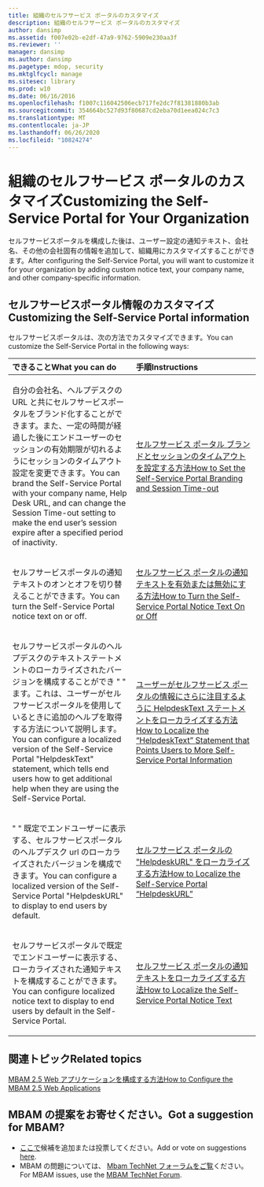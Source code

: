 ```yaml
---
title: 組織のセルフサービス ポータルのカスタマイズ
description: 組織のセルフサービス ポータルのカスタマイズ
author: dansimp
ms.assetid: f007e02b-e2df-47a9-9762-5909e230aa3f
ms.reviewer: ''
manager: dansimp
ms.author: dansimp
ms.pagetype: mdop, security
ms.mktglfcycl: manage
ms.sitesec: library
ms.prod: w10
ms.date: 06/16/2016
ms.openlocfilehash: f1007c116042506ecb717fe2dc7f81381880b3ab
ms.sourcegitcommit: 354664bc527d93f80687cd2eba70d1eea024c7c3
ms.translationtype: MT
ms.contentlocale: ja-JP
ms.lasthandoff: 06/26/2020
ms.locfileid: "10824274"
---
```

# <span data-ttu-id="01ed0-103">組織のセルフサービス ポータルのカスタマイズ</span><span class="sxs-lookup"><span data-stu-id="01ed0-103">Customizing the Self-Service Portal for Your Organization</span></span>


<span data-ttu-id="01ed0-104">セルフサービスポータルを構成した後は、ユーザー設定の通知テキスト、会社名、その他の会社固有の情報を追加して、組織用にカスタマイズすることができます。</span><span class="sxs-lookup"><span data-stu-id="01ed0-104">After configuring the Self-Service Portal, you will want to customize it for your organization by adding custom notice text, your company name, and other company-specific information.</span></span>

## <span data-ttu-id="01ed0-105">セルフサービスポータル情報のカスタマイズ</span><span class="sxs-lookup"><span data-stu-id="01ed0-105">Customizing the Self-Service Portal information</span></span>


<span data-ttu-id="01ed0-106">セルフサービスポータルは、次の方法でカスタマイズできます。</span><span class="sxs-lookup"><span data-stu-id="01ed0-106">You can customize the Self-Service Portal in the following ways:</span></span>

<table>
<colgroup>
<col width="50%" />
<col width="50%" />
</colgroup>
<thead>
<tr class="header">
<th align="left"><span data-ttu-id="01ed0-107">できること</span><span class="sxs-lookup"><span data-stu-id="01ed0-107">What you can do</span></span></th>
<th align="left"><span data-ttu-id="01ed0-108">手順</span><span class="sxs-lookup"><span data-stu-id="01ed0-108">Instructions</span></span></th>
</tr>
</thead>
<tbody>
<tr class="odd">
<td align="left"><p><span data-ttu-id="01ed0-109">自分の会社名、ヘルプデスクの URL と共にセルフサービスポータルをブランド化することができます。また、一定の時間が経過した後にエンドユーザーのセッションの有効期限が切れるようにセッションのタイムアウト設定を変更できます。</span><span class="sxs-lookup"><span data-stu-id="01ed0-109">You can brand the Self-Service Portal with your company name, Help Desk URL, and can change the Session Time-out setting to make the end user’s session expire after a specified period of inactivity.</span></span></p></td>
<td align="left"><p><a href="how-to-set-the-self-service-portal-branding-and-session-time-out.md" data-raw-source="[How to Set the Self-Service Portal Branding and Session Time-out](how-to-set-the-self-service-portal-branding-and-session-time-out.md)"><span data-ttu-id="01ed0-110">セルフサービス ポータル ブランドとセッションのタイムアウトを設定する方法</span><span class="sxs-lookup"><span data-stu-id="01ed0-110">How to Set the Self-Service Portal Branding and Session Time-out</span></span></a></p></td>
</tr>
<tr class="even">
<td align="left"><p><span data-ttu-id="01ed0-111">セルフサービスポータルの通知テキストのオンとオフを切り替えることができます。</span><span class="sxs-lookup"><span data-stu-id="01ed0-111">You can turn the Self-Service Portal notice text on or off.</span></span></p></td>
<td align="left"><p><a href="how-to-turn-the-self-service-portal-notice-text-on-or-off.md" data-raw-source="[How to Turn the Self-Service Portal Notice Text On or Off](how-to-turn-the-self-service-portal-notice-text-on-or-off.md)"><span data-ttu-id="01ed0-112">セルフサービス ポータルの通知テキストを有効または無効にする方法</span><span class="sxs-lookup"><span data-stu-id="01ed0-112">How to Turn the Self-Service Portal Notice Text On or Off</span></span></a></p></td>
</tr>
<tr class="odd">
<td align="left"><p><span data-ttu-id="01ed0-113">セルフサービスポータルのヘルプデスクのテキストステートメントのローカライズされたバージョンを構成することができ &quot; &quot; ます。これは、ユーザーがセルフサービスポータルを使用しているときに追加のヘルプを取得する方法について説明します。</span><span class="sxs-lookup"><span data-stu-id="01ed0-113">You can configure a localized version of the Self-Service Portal &quot;HelpdeskText&quot; statement, which tells end users how to get additional help when they are using the Self-Service Portal.</span></span></p></td>
<td align="left"><p><a href="how-to-localize-the-helpdesktext-statement-that-points-users-to-more-self-service-portal-information.md" data-raw-source="[How to Localize the “HelpdeskText” Statement that Points Users to More Self-Service Portal Information](how-to-localize-the-helpdesktext-statement-that-points-users-to-more-self-service-portal-information.md)"><span data-ttu-id="01ed0-114">ユーザーがセルフサービス ポータルの情報にさらに注目するように HelpdeskText ステートメントをローカライズする方法</span><span class="sxs-lookup"><span data-stu-id="01ed0-114">How to Localize the “HelpdeskText” Statement that Points Users to More Self-Service Portal Information</span></span></a></p></td>
</tr>
<tr class="even">
<td align="left"><p><span data-ttu-id="01ed0-115">&quot; &quot; 既定でエンドユーザーに表示する、セルフサービスポータルのヘルプデスク url のローカライズされたバージョンを構成できます。</span><span class="sxs-lookup"><span data-stu-id="01ed0-115">You can configure a localized version of the Self-Service Portal &quot;HelpdeskURL&quot; to display to end users by default.</span></span></p></td>
<td align="left"><p><a href="how-to-localize-the-self-service-portal-helpdeskurl.md" data-raw-source="[How to Localize the Self-Service Portal “HelpdeskURL”](how-to-localize-the-self-service-portal-helpdeskurl.md)"><span data-ttu-id="01ed0-116">セルフサービス ポータルの "HelpdeskURL" をローカライズする方法</span><span class="sxs-lookup"><span data-stu-id="01ed0-116">How to Localize the Self-Service Portal “HelpdeskURL”</span></span></a></p></td>
</tr>
<tr class="odd">
<td align="left"><p><span data-ttu-id="01ed0-117">セルフサービスポータルで既定でエンドユーザーに表示する、ローカライズされた通知テキストを構成することができます。</span><span class="sxs-lookup"><span data-stu-id="01ed0-117">You can configure localized notice text to display to end users by default in the Self-Service Portal.</span></span></p></td>
<td align="left"><p><a href="how-to-localize-the-self-service-portal-notice-text.md" data-raw-source="[How to Localize the Self-Service Portal Notice Text](how-to-localize-the-self-service-portal-notice-text.md)"><span data-ttu-id="01ed0-118">セルフサービス ポータルの通知テキストをローカライズする方法</span><span class="sxs-lookup"><span data-stu-id="01ed0-118">How to Localize the Self-Service Portal Notice Text</span></span></a></p></td>
</tr>
</tbody>
</table>

 



## <span data-ttu-id="01ed0-119">関連トピック</span><span class="sxs-lookup"><span data-stu-id="01ed0-119">Related topics</span></span>


[<span data-ttu-id="01ed0-120">MBAM 2.5 Web アプリケーションを構成する方法</span><span class="sxs-lookup"><span data-stu-id="01ed0-120">How to Configure the MBAM 2.5 Web Applications</span></span>](how-to-configure-the-mbam-25-web-applications.md)

 

## <span data-ttu-id="01ed0-121">MBAM の提案をお寄せください。</span><span class="sxs-lookup"><span data-stu-id="01ed0-121">Got a suggestion for MBAM?</span></span>
- <span data-ttu-id="01ed0-122">[ここで](http://mbam.uservoice.com/forums/268571-microsoft-bitlocker-administration-and-monitoring)候補を追加または投票してください。</span><span class="sxs-lookup"><span data-stu-id="01ed0-122">Add or vote on suggestions [here](http://mbam.uservoice.com/forums/268571-microsoft-bitlocker-administration-and-monitoring).</span></span> 
- <span data-ttu-id="01ed0-123">MBAM の問題については、 [Mbam TechNet フォーラムをご覧](https://social.technet.microsoft.com/Forums/home?forum=mdopmbam)ください。</span><span class="sxs-lookup"><span data-stu-id="01ed0-123">For MBAM issues, use the [MBAM TechNet Forum](https://social.technet.microsoft.com/Forums/home?forum=mdopmbam).</span></span> 





